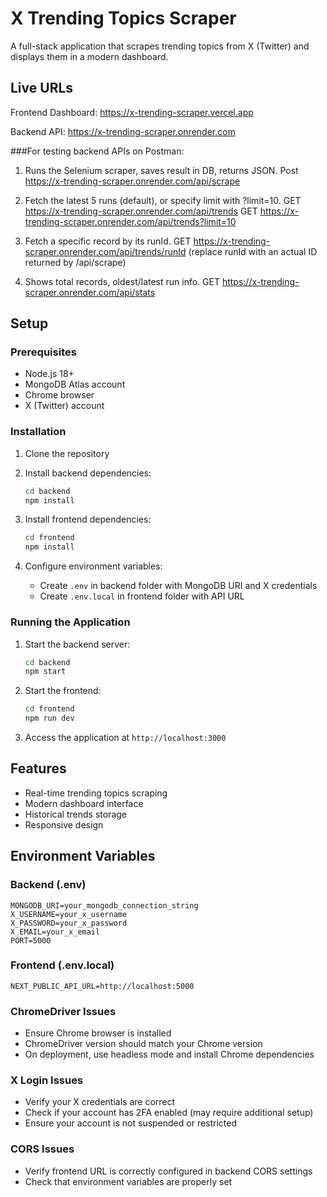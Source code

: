 # X Trending Topics Scraper

A full-stack application that scrapes trending topics from X (Twitter) and displays them in a modern dashboard.

## Live URLs

Frontend Dashboard: https://x-trending-scraper.vercel.app

Backend API: https://x-trending-scraper.onrender.com

###For testing backend APIs on Postman:

1. Runs the Selenium scraper, saves result in DB, returns JSON.
Post https://x-trending-scraper.onrender.com/api/scrape

2. Fetch the latest 5 runs (default), or specify limit with ?limit=10.
GET https://x-trending-scraper.onrender.com/api/trends
GET https://x-trending-scraper.onrender.com/api/trends?limit=10

3. Fetch a specific record by its runId.
GET https://x-trending-scraper.onrender.com/api/trends/runId
(replace runId with an actual ID returned by /api/scrape)

4. Shows total records, oldest/latest run info.
GET https://x-trending-scraper.onrender.com/api/stats

## Setup

### Prerequisites
- Node.js 18+
- MongoDB Atlas account
- Chrome browser
- X (Twitter) account

### Installation

1. Clone the repository
2. Install backend dependencies:
   ```bash
   cd backend
   npm install
   ```

3. Install frontend dependencies:
   ```bash
   cd frontend
   npm install
   ```

4. Configure environment variables:
   - Create `.env` in backend folder with MongoDB URI and X credentials
   - Create `.env.local` in frontend folder with API URL

### Running the Application

1. Start the backend server:
   ```bash
   cd backend
   npm start
   ```

2. Start the frontend:
   ```bash
   cd frontend
   npm run dev
   ```

3. Access the application at `http://localhost:3000`

## Features

- Real-time trending topics scraping
- Modern dashboard interface
- Historical trends storage
- Responsive design

## Environment Variables

### Backend (.env)
```
MONGODB_URI=your_mongodb_connection_string
X_USERNAME=your_x_username
X_PASSWORD=your_x_password
X_EMAIL=your_x_email
PORT=5000
```

### Frontend (.env.local)
```
NEXT_PUBLIC_API_URL=http://localhost:5000
```

### ChromeDriver Issues
- Ensure Chrome browser is installed
- ChromeDriver version should match your Chrome version
- On deployment, use headless mode and install Chrome dependencies

### X Login Issues
- Verify your X credentials are correct
- Check if your account has 2FA enabled (may require additional setup)
- Ensure your account is not suspended or restricted

### CORS Issues
- Verify frontend URL is correctly configured in backend CORS settings
- Check that environment variables are properly set

